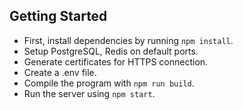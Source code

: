 ## Getting Started

- First, install dependencies by running `npm install`.
- Setup PostgreSQL, Redis on default ports.
- Generate certificates for HTTPS connection.
- Create a .env file.
- Compile the program with `npm run build`.
- Run the server using `npm start`.